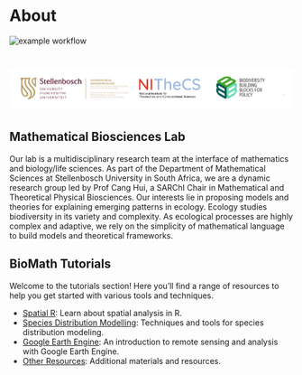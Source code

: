 # About
![example workflow](https://github.com/github/docs/actions/workflows/main.yml/badge.svg)
# ![biomath](assets/logo.png)
## Mathematical Biosciences Lab
Our lab is a multidisciplinary research team at the interface of mathematics and biology/life sciences. As part of the Department of Mathematical Sciences at Stellenbosch University in South Africa, we are a dynamic research group led by Prof Cang Hui, a SARChI Chair in Mathematical and Theoretical Physical Biosciences. Our interests lie in proposing models and theories for explaining emerging patterns in ecology. Ecology studies biodiversity in its variety and complexity. As ecological processes are highly complex and adaptive, we rely on the simplicity of mathematical language to build models and theoretical frameworks.

## BioMath Tutorials
Welcome to the tutorials section! Here you’ll find a range of resources to help you get started with various tools and techniques.

- [Spatial R](spatial_r.md): Learn about spatial analysis in R.
- [Species Distribution Modelling](sdm.md): Techniques and tools for species distribution modeling.
- [Google Earth Engine](gee.md): An introduction to remote sensing and analysis with Google Earth Engine.
- [Other Resources](resources.md): Additional materials and resources.
